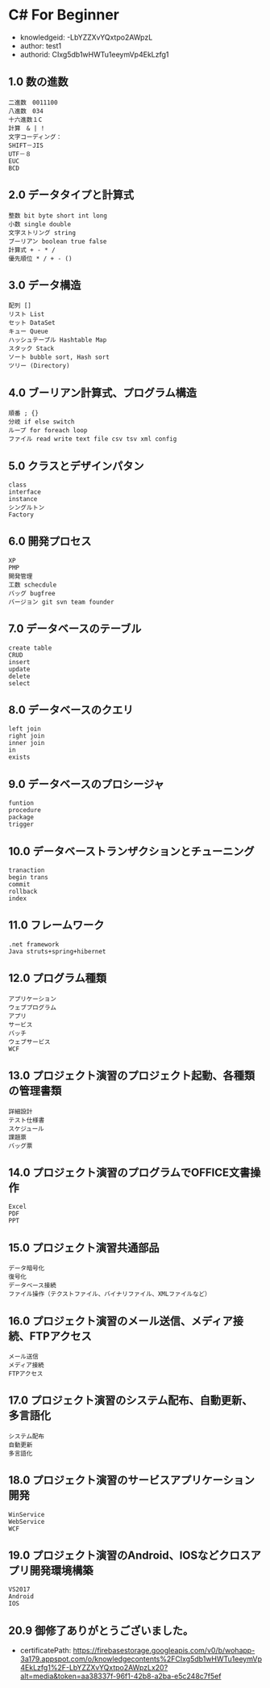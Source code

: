 C# For Beginner
===
* knowledgeid: -LbYZZXvYQxtpo2AWpzL
* author: test1
* authorid: CIxg5db1wHWTu1eeymVp4EkLzfg1

## 1.0 数の進数
```
二進数　0011100
八進数　034
十六進数１C
計算　& | !
文字コーディング：
SHIFT－JIS
UTF－８
EUC
BCD
```

## 2.0 データタイプと計算式
```
整数 bit byte short int long
小数 single double
文字ストリング string
ブーリアン boolean true false
計算式 + - * /
優先順位 * / + - ()
```

## 3.0 データ構造
```
配列 []
リスト List
セット DataSet
キュー Queue
ハッシュテーブル Hashtable Map
スタック Stack
ソート bubble sort, Hash sort
ツリー (Directory)
```

## 4.0 ブーリアン計算式、プログラム構造
```
順番 ; {}
分岐 if else switch
ループ for foreach loop
ファイル read write text file csv tsv xml config
```

## 5.0 クラスとデザインパタン
```
class
interface
instance
シングルトン
Factory
```

## 6.0 開発プロセス
```
XP
PMP
開発管理
工数 schecdule
バッグ bugfree
バージョン git svn team founder
```

## 7.0 データベースのテーブル
```
create table
CRUD
insert
update
delete
select
```
## 8.0 データベースのクエリ
```
left join
right join
inner join
in
exists
```
## 9.0 データベースのプロシージャ
```
funtion 
procedure
package
trigger
```
## 10.0 データベーストランザクションとチューニング
```
tranaction
begin trans
commit
rollback
index
```

## 11.0 フレームワーク
```
.net framework 
Java struts+spring+hibernet
```
## 12.0 プログラム種類
```
アプリケーション
ウェブプログラム
アプリ
サービス
バッチ
ウェブサービス
WCF
```

## 13.0 プロジェクト演習のプロジェクト起動、各種類の管理書類
```
詳細設計
テスト仕様書
スケジュール
課題票
バッグ票
```

## 14.0 プロジェクト演習のプログラムでOFFICE文書操作
```
Excel
PDF
PPT
```

## 15.0 プロジェクト演習共通部品
```
データ暗号化
復号化
データベース接続
ファイル操作（テクストファイル、バイナリファイル、XMLファイルなど）
```

## 16.0 プロジェクト演習のメール送信、メディア接続、FTPアクセス
```
メール送信
メディア接続
FTPアクセス
```

## 17.0 プロジェクト演習のシステム配布、自動更新、多言語化
```
システム配布
自動更新
多言語化
```

## 18.0 プロジェクト演習のサービスアプリケーション開発
```
WinService
WebService
WCF
```

## 19.0 プロジェクト演習のAndroid、IOSなどクロスアプリ開発環境構築
```
VS2017
Android
IOS
```

## 20.9 御修了ありがとうございました。
* certificatePath: https://firebasestorage.googleapis.com/v0/b/wohapp-3a179.appspot.com/o/knowledgecontents%2FCIxg5db1wHWTu1eeymVp4EkLzfg1%2F-LbYZZXvYQxtpo2AWpzLx20?alt=media&token=aa38337f-96f1-42b8-a2ba-e5c248c7f5ef
